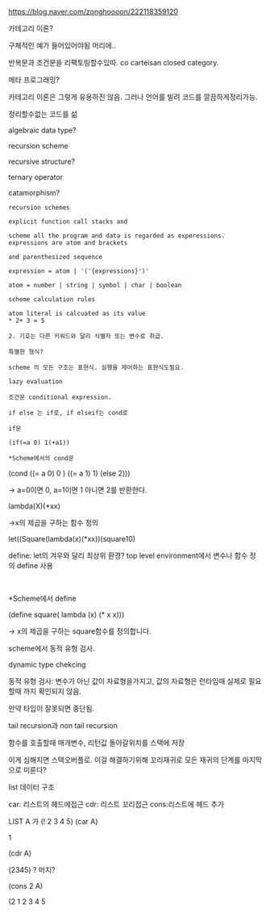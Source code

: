 https://blog.naver.com/zonghoooon/222118359120

카테고리 이론?

구체적인 예가 들어있어야됨 머리에.. 

반복문과 조건문을 리팩토링할수있따. co carteisan closed category.

메타 프로그래밍?

카테고리 이론은 그렇게 유용하진 않음. 그러나 언어를 빌려 코드를 깔끔하게정리가능.

정리할수없는 코드를 섦

algebraic data type?

recursion scheme

recursive structure?

ternary operator


catamorphism?

    recursion schemes
    
    explicit function call stacks and 
    
    scheme all the program and data is regarded as experessions. expressions are atom and brackets 
    
    and parenthesized sequence
    
    expression = atom | '('{expressions}')'
    
    atom = number | string | symbol | char | boolean
    
    scheme calculation rules
    
    atom literal is calcuated as its value
    * 2+ 3 = 5
    
    2. 기호는 다른 키워드와 달리 식별자 또는 변수로 취급.
    
    특별한 형식?
    
    scheme 의 모든 구조는 표현식. 실행을 제어하는 표현식도필요.
    
    lazy evaluation
    
    조건문 conditional expression.
    
    if else 는 if로, if elseif는 cond로
    
    if문
    
    (if(=a 0) 1(+a1))
    
    *Scheme에서의 cond문

(cond ((= a 0) 0 ) ((= a 1) 1) (else 2)))

-> a=0이면 0, a=1이면 1 아니면 2를 반환한다.


lambda(X)(*xx)

->x의 제곱을 구하는 함수 정의

let((Square(lambda(x)(*xx))(square10)

define: let의 겨우와 달리 최상위 환경? top level environment에서 변수나 함수 정의 define 사용

​

*Scheme에서 define

(define square( lambda (x) (* x x)))

-> x의 제곱을 구하는 square함수를 정의합니다.

scheme에서 동적 유형 검사.

dynamic type chekcing

동적 유형 검사: 변수가 아닌 값이 자료형을가지고, 값의 자료형은 런타임때 실제로 필요할때 까지 확인되지 않음.

만약 타입이 잘못되면 중단됨.

tail recursion과 non tail recursion

함수를 호출할때 매개변수, 리턴값 돌아갈위치를 스택에 저장

이게 심해지면 스택오버플로. 이걸 해결하기위해 꼬리재귀로 모든 재귀의 단계를 마지막으로 미룬다?



list 데이터 구조

car: 리스트의 헤드에접근
cdr: 리스트 꼬리접근
cons:리스트에 헤드 추가

LIST A 가 (! 2 3 4 5)
(car A)

1

(cdr A)

(2345) ? 머지?

(cons 2 A)

(2 1 2 3 4 5
